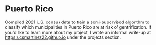 # Puerto Rico
Compiled 2021 U.S. census data to train a semi-supervised algorithm to classify which municipalities in Puerto Rico are at risk of gentrification. If you'd like to learn more about my project, I wrote an informal write-up at <https://csmartinez22.github.io> under the projects section.

